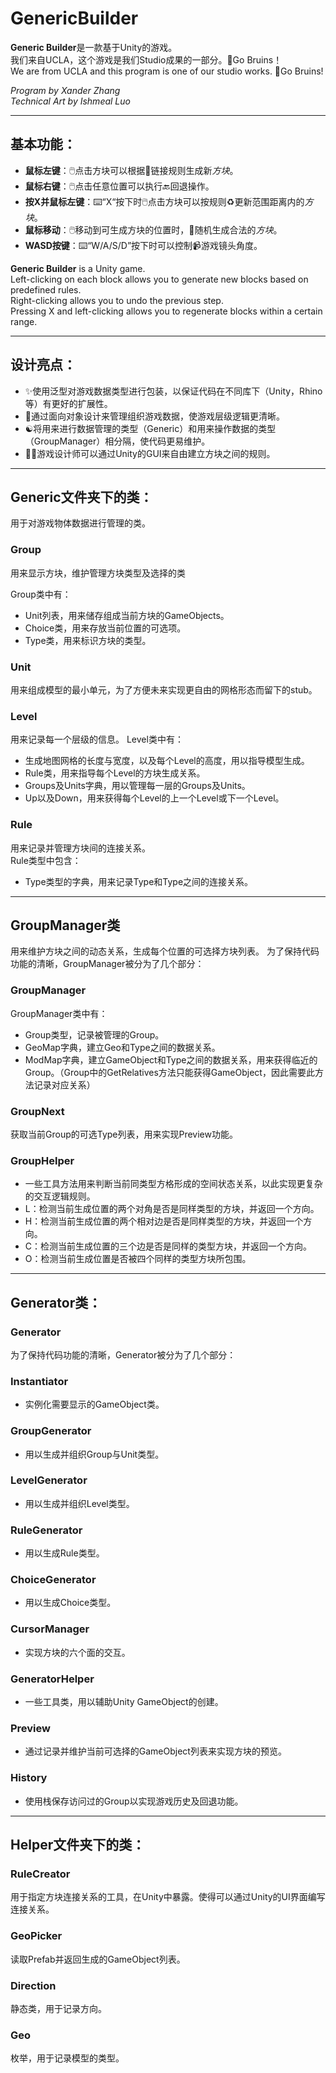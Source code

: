 # GenericBuilder

**Generic Builder**是一款基于Unity的游戏。  
我们来自UCLA，这个游戏是我们Studio成果的一部分。🐻Go Bruins！   
We are from UCLA and this program is one of our studio works. 🐻Go Bruins! 

*Program by Xander Zhang*  
*Technical Art by Ishmeal Luo*

---

## 基本功能：  

- **鼠标左键**：🖱️点击方块可以根据🔗链接规则生成新*方块*。  
- **鼠标右键**：🖱️点击任意位置可以执行🔙回退操作。  
- **按X并鼠标左键**：⌨️“X“按下时🖱️点击方块可以按规则♻️更新范围距离内的*方块*。  
- **鼠标移动**：🖱️移动到可生成方块的位置时，🎲随机生成合法的*方块*。
- **WASD按键**：⌨️“W/A/S/D”按下时可以控制📹游戏镜头角度。

**Generic Builder** is a Unity game.  
Left-clicking on each block allows you to generate new blocks based on predefined rules.  
Right-clicking allows you to undo the previous step.  
Pressing X and left-clicking allows you to regenerate blocks within a certain range.  

---

## 设计亮点：  

- ✨使用泛型对游戏数据类型进行包装，以保证代码在不同库下（Unity，Rhino等）有更好的扩展性。  
- 🌲通过面向对象设计来管理组织游戏数据，使游戏层级逻辑更清晰。 
- ☯️将用来进行数据管理的类型（Generic）和用来操作数据的类型（GroupManager）相分隔，使代码更易维护。  
- 🧑‍🎨游戏设计师可以通过Unity的GUI来自由建立方块之间的规则。 

---

## Generic文件夹下的类：
 用于对游戏物体数据进行管理的类。  

### Group
 用来显示方块，维护管理方块类型及选择的类  

Group类中有：
 - Unit列表，用来储存组成当前方块的GameObjects。 
 - Choice类，用来存放当前位置的可选项。  
 - Type类，用来标识方块的类型。 

### Unit  
用来组成模型的最小单元，为了方便未来实现更自由的网格形态而留下的stub。 

### Level
用来记录每一个层级的信息。 
Level类中有： 
- 生成地图网格的长度与宽度，以及每个Level的高度，用以指导模型生成。 
- Rule类，用来指导每个Level的方块生成关系。 
- Groups及Units字典，用以管理每一层的Groups及Units。  
- Up以及Down，用来获得每个Level的上一个Level或下一个Level。 

### Rule  
用来记录并管理方块间的连接关系。  
Rule类型中包含：  
- Type类型的字典，用来记录Type和Type之间的连接关系。 

---

## GroupManager类   

用来维护方块之间的动态关系，生成每个位置的可选择方块列表。 
为了保持代码功能的清晰，GroupManager被分为了几个部分：   

### GroupManager 

GroupManager类中有：  
- Group类型，记录被管理的Group。  
- GeoMap字典，建立Geo和Type之间的数据关系。 
- ModMap字典，建立GameObject和Type之间的数据关系，用来获得临近的Group。（Group中的GetRelatives方法只能获得GameObject，因此需要此方法记录对应关系） 

### GroupNext

获取当前Group的可选Type列表，用来实现Preview功能。 

### GroupHelper
- 一些工具方法用来判断当前同类型方格形成的空间状态关系，以此实现更复杂的交互逻辑规则。 
- L：检测当前生成位置的两个对角是否是同样类型的方块，并返回一个方向。  
- H：检测当前生成位置的两个相对边是否是同样类型的方块，并返回一个方向。  
- C：检测当前生成位置的三个边是否是同样的类型方块，并返回一个方向。  
- O：检测当前生成位置是否被四个同样的类型方块所包围。 

---

## Generator类：  

### Generator
为了保持代码功能的清晰，Generator被分为了几个部分：
### Instantiator
- 实例化需要显示的GameObject类。
### GroupGenerator
- 用以生成并组织Group与Unit类型。
### LevelGenerator
- 用以生成并组织Level类型。
### RuleGenerator
- 用以生成Rule类型。
### ChoiceGenerator
- 用以生成Choice类型。
### CursorManager
- 实现方块的六个面的交互。
### GeneratorHelper
- 一些工具类，用以辅助Unity GameObject的创建。
### Preview
- 通过记录并维护当前可选择的GameObject列表来实现方块的预览。
### History
- 使用栈保存访问过的Group以实现游戏历史及回退功能。

---

## Helper文件夹下的类：
### RuleCreator

用于指定方块连接关系的工具，在Unity中暴露。使得可以通过Unity的UI界面编写连接关系。 

### GeoPicker
读取Prefab并返回生成的GameObject列表。 

### Direction
静态类，用于记录方向。 

### Geo
枚举，用于记录模型的类型。 
